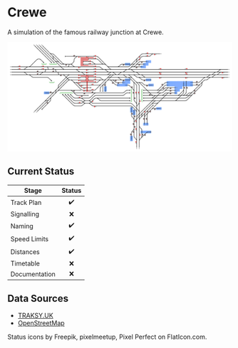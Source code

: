 # Crewe
A simulation of the famous railway junction at Crewe.

![Crewe](Images/Crewe.bmp)

## Current Status

| Stage         | Status        |
| ------------- |:-------------:|
| Track Plan     | :heavy_check_mark: |
| Signalling      | :x:      |
| Naming | :heavy_check_mark: |
| Speed Limits | :heavy_check_mark: |
| Distances | :heavy_check_mark: |
| Timetable | :x: |
| Documentation | :x: |


## Data Sources

- [TRAKSY.UK](https://traksy.uk/live/M+27+CREWE+4)
- [OpenStreetMap](https://www.openstreetmap.org/#map=16/53.0887/-2.4336)

Status icons by Freepik, pixelmeetup, Pixel Perfect on FlatIcon.com.
